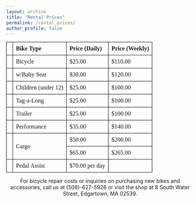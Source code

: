 ```yaml
---
layout: archive
title: "Rental Prices"
permalink: /rental_prices/
author_profile: false
---
```


<style>
  table {
    width: auto;
    font-size: 12pt;
    font-family: Georgia, serif;
    border-collapse: collapse;
    margin: 0 auto; /* Center the table */
  }
  th, td {
    padding: 8px;
    text-align: left;
    border: 1px solid black;
  }
</style>

<table>
  <thead>
    <tr>
      <th></th>
      <th>Bike Type</th>
      <th>Price (Daily)</th>
      <th>Price (Weekly)</th>
    </tr>
  </thead>
  <tbody>
    <tr>
      <td></td>
      <td>Bicycle</td>
      <td>&dollar;25.00</td>
      <td>&dollar;110.00</td>
    </tr>
    <tr>
      <td></td>
      <td>w/Baby Seat</td>
      <td>&dollar;30.00</td>
      <td>&dollar;120.00</td>
    </tr>
    <tr>
      <td></td>
      <td>Children (under 12)</td>
      <td>&dollar;25.00</td>
      <td>&dollar;100.00</td>
    </tr>
    <tr>
      <td></td>
      <td>Tag-a-Long</td>
      <td>&dollar;25.00</td>
      <td>&dollar;100.00</td>
    </tr>
    <tr>
      <td></td>
      <td>Trailer</td>
      <td>&dollar;25.00</td>
      <td>&dollar;100.00</td>
    </tr>
    <tr>
      <td></td>
      <td>Performance</td>
      <td>&dollar;35.00</td>
      <td>&dollar;140.00</td>
    </tr>
    <tr>
      <td rowspan="2"></td>
      <td rowspan="2">Cargo</td>
      <td>&dollar;50.00</td>
      <td>&dollar;200.00</td>
    </tr>
    <tr>
      <td>&dollar;65.00</td>
      <td>&dollar;265.00</td>
    </tr>
    <tr>
      <td></td>
      <td>Pedal Assist</td>
      <td>&dollar;70.00 per day</td>
      <td></td>
    </tr>
  </tbody>
</table>

<p align="center">For bicycle repair costs or inquiries on purchasing new bikes and accessories, call us at (508)-627-5928 or visit the shop at 8 South Water Street, Edgartown, MA 02539.</p>
